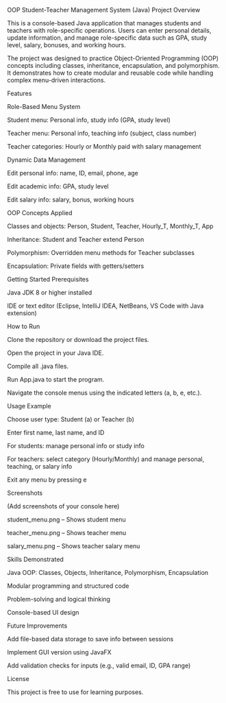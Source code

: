 OOP Student-Teacher Management System (Java)
Project Overview

This is a console-based Java application that manages students and teachers with role-specific operations. Users can enter personal details, update information, and manage role-specific data such as GPA, study level, salary, bonuses, and working hours.

The project was designed to practice Object-Oriented Programming (OOP) concepts including classes, inheritance, encapsulation, and polymorphism. It demonstrates how to create modular and reusable code while handling complex menu-driven interactions.

Features

Role-Based Menu System

Student menu: Personal info, study info (GPA, study level)

Teacher menu: Personal info, teaching info (subject, class number)

Teacher categories: Hourly or Monthly paid with salary management

Dynamic Data Management

Edit personal info: name, ID, email, phone, age

Edit academic info: GPA, study level

Edit salary info: salary, bonus, working hours

OOP Concepts Applied

Classes and objects: Person, Student, Teacher, Hourly_T, Monthly_T, App

Inheritance: Student and Teacher extend Person

Polymorphism: Overridden menu methods for Teacher subclasses

Encapsulation: Private fields with getters/setters

Getting Started
Prerequisites

Java JDK 8 or higher installed

IDE or text editor (Eclipse, IntelliJ IDEA, NetBeans, VS Code with Java extension)

How to Run

Clone the repository or download the project files.

Open the project in your Java IDE.

Compile all .java files.

Run App.java to start the program.

Navigate the console menus using the indicated letters (a, b, e, etc.).

Usage Example

Choose user type: Student (a) or Teacher (b)

Enter first name, last name, and ID

For students: manage personal info or study info

For teachers: select category (Hourly/Monthly) and manage personal, teaching, or salary info

Exit any menu by pressing e

Screenshots

(Add screenshots of your console here)

student_menu.png – Shows student menu

teacher_menu.png – Shows teacher menu

salary_menu.png – Shows teacher salary menu

Skills Demonstrated

Java OOP: Classes, Objects, Inheritance, Polymorphism, Encapsulation

Modular programming and structured code

Problem-solving and logical thinking

Console-based UI design

Future Improvements

Add file-based data storage to save info between sessions

Implement GUI version using JavaFX

Add validation checks for inputs (e.g., valid email, ID, GPA range)

License

This project is free to use for learning purposes.